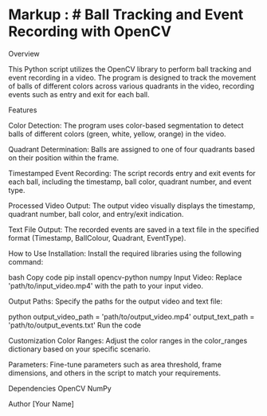 # Markup :  # Ball Tracking and Event Recording with OpenCV #

Overview

This Python script utilizes the OpenCV library to perform ball tracking and event recording in a video. The program is designed to track the movement of balls of different colors across various quadrants in the video, recording events such as entry and exit for each ball.

Features

Color Detection: The program uses color-based segmentation to detect balls of different colors (green, white, yellow, orange) in the video.

Quadrant Determination: Balls are assigned to one of four quadrants based on their position within the frame.

Timestamped Event Recording: The script records entry and exit events for each ball, including the timestamp, ball color, quadrant number, and event type.

Processed Video Output: The output video visually displays the timestamp, quadrant number, ball color, and entry/exit indication.

Text File Output: The recorded events are saved in a text file in the specified format (Timestamp, BallColour, Quadrant, EventType).

How to Use
Installation: Install the required libraries using the following command:

bash
Copy code
pip install opencv-python numpy
Input Video: Replace 'path/to/input_video.mp4' with the path to your input video.

Output Paths: Specify the paths for the output video and text file:

python
output_video_path = 'path/to/output_video.mp4'
output_text_path = 'path/to/output_events.txt'
Run the code

Customization
Color Ranges: Adjust the color ranges in the color_ranges dictionary based on your specific scenario.

Parameters: Fine-tune parameters such as area threshold, frame dimensions, and others in the script to match your requirements.

Dependencies
OpenCV
NumPy

Author
[Your Name]
